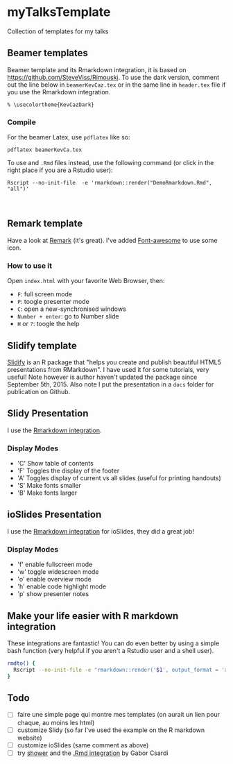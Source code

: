 # myTalksTemplate
Collection of templates for my talks



## Beamer templates

Beamer template and its Rmarkdown integration, it is based on https://github.com/SteveViss/Rimouski.
To use the dark version, comment out the line below in `beamerKevCaz.tex` or
in the same line in `header.tex` file if you use the Rmarkdown integration.


```
% \usecolortheme{KevCazDark}
```

### Compile

For the beamer Latex, use `pdflatex` like so:

```
pdflatex beamerKevCa.tex
```

To use and `.Rmd` files instead, use the following command (or click in the right
place if you are a Rstudio user):

```
Rscript --no-init-file  -e 'rmarkdown::render("DemoRmarkdown.Rmd", "all")'
```

<br/>


## Remark template

Have a look at [Remark](https://github.com/gnab/remark) (it's great). I've added
[Font-awesome](http://fontawesome.io/icons/) to use some icon.

### How to use it

Open `index.html` with your favorite Web Browser, then:


- `F`: full screen mode
- `P`: toogle presenter mode
- `C`: open a new-synchronised windows
- `Number + enter`: go to Number slide
- `H` or `?`: toogle the help



## Slidify template

[Slidify](http://slidify.org/) is an R package that "helps you create and publish beautiful HTML5 presentations from RMarkdown". I have used it for some tutorials, very useful! Note however is author haven't updated the package since September 5th, 2015. Also note I put the presentation in a `docs` folder for publication on Github.



## Slidy Presentation

I use the [Rmarkdown integration](http://rmarkdown.rstudio.com/slidy_presentation_format.html).

### Display Modes

- 'C' Show table of contents
- 'F' Toggles the display of the footer
- 'A' Toggles display of current vs all slides (useful for printing handouts)
- 'S' Make fonts smaller
- 'B' Make fonts larger


## ioSlides Presentation

I use the [Rmarkdown integration](http://rmarkdown.rstudio.com/ioslides_presentation_format.html)
for ioSlides, they did a great job!


### Display Modes

- 'f' enable fullscreen mode
- 'w' toggle widescreen mode
- 'o' enable overview mode
- 'h' enable code highlight mode
- 'p' show presenter notes


## Make your life easier with R markdown integration

These integrations are fantastic! You can do even better by using a
simple bash function (very helpful if you aren't a Rstudio user and a shell
user).

```bash
rmdto() {
  Rscript --no-init-file -e "rmarkdown::render('$1', output_format = 'all')";
}
```



## Todo

- [ ] faire une simple page qui montre mes templates (on aurait un lien pour chaque, au moins les html)
- [ ] customize Slidy (so far I've used the example on the R markdown website)
- [ ] customize ioSlides (same comment as above)
- [ ] try [shower](https://shwr.me/#) and the [.Rmd integration](https://github.com/mangothecat/rmdshower)
by Gabor Csardi
